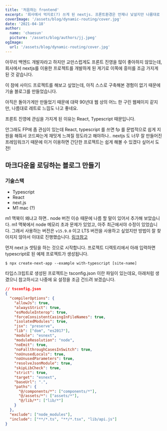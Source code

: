 ```yaml
---
title: '처음하는 frontend'
excerpt: '회사에서 억지로(?) 쓰게 된 nextjs. 프론트환경은 언제나 낯설지만 나름대로 매력을 느껴 시작해보는 공부..'
coverImage: '/assets/blog/dynamic-routing/cover.jpg'
date: '2021-04-18'
author:
  name: 'chaesun'
  picture: '/assets/blog/authors/jj.jpeg'
ogImage:
  url: '/assets/blog/dynamic-routing/cover.jpg'
---
```


아무리 백엔드 개발자라고 하지만 교만스럽게도 프론트 진영을 많이 좋아하지 않았는데, 회사에서 nextjs를 이용한 프로젝트를 개발하게 된 게기로 이쪽에 흥미를 조금 가지게 된 것 같습니다.

이 참에 사이드 프로젝트를 해보고 싶었는데, 아직 스스로 구축해본 경험이 없기 때문에 기술 블로그를 만들었습니다.

아직은 돌아가게만 만들었기 때문에 대략 90년대 웹 상의 어느 한 구린 웹페이지 같지만, 나름대로 레트로 느낌도 나고 좋네요.

프론트 진영에 관심을 가지게 된 이유는 React, Typescript 때문입니다.

안그래도 FP에 좀 관심이 있는데 React, typescript 를 쓰면 fp 를 문법적으로 쉽게 지원을 해줘서 코드짜는게 재밋게 느껴질 정도라고 해야하나..
nextjs 도 너무 잘 만들어진 프레임워크기 때문에 이거 이용하면 간단한 프로젝트는 쉽게 해볼 수 있겠다 싶어서 도전!

## 마크다운을 로딩하는 블로그 만들기

### 기술스택

- Typescript
- React
- next.js
- M1 mac (?)

m1 맥북이 왜냐고 하면.. node 버전 이슈 때문에 나름 할 말이 있어서 추가해 보았습니다. m1 맥북에서 node 메모리 초과 문제가 있었고, 아주 최근에서야 수정이 있었습니다. 그래서 사용하는 버전은 `v15.9.0` 이고 LTS 버전을 사용하고 싶었지만 방법이 잘 찾아지지 않아서 이대로 진행했습니다. [링크참고](https://github.com/nodejs/node/issues/37061#issuecomment-780499544)

먼저 next js 셋팅을 하는 것으로 시작합니다. 프로젝트 디렉토리에서 아래 입력하면 typescript로 된 예제 프로젝트가 생성됩니다.

```
$ npx create-next-app --example with-typescript [site-name]
```

타입스크립트로 생성된 프로젝트는 tsconfig.json 이란 파일이 있는데요, 아래처럼 생겼으니 참고하시고 나중에 요 설정을 조금 건드려 보겠습니다.

```json
// tsconfig.json
{
  "compilerOptions": {
    "allowJs": true,
    "alwaysStrict": true,
    "esModuleInterop": true,
    "forceConsistentCasingInFileNames": true,
    "isolatedModules": true,
    "jsx": "preserve",
    "lib": ["dom", "es2017"],
    "module": "esnext",
    "moduleResolution": "node",
    "noEmit": true,
    "noFallthroughCasesInSwitch": true,
    "noUnusedLocals": true,
    "noUnusedParameters": true,
    "resolveJsonModule": true,
    "skipLibCheck": true,
    "strict": true,
    "target": "esnext",
    "baseUrl": ".",
    "paths": {
      "@/components/*": ["components/*"],
      "@/assets/*": ["assets/*"],
      "@/lib/*": ["lib/*"]
    }
  },
  "exclude": ["node_modules"],
  "include": ["**/*.ts", "**/*.tsx", "lib/api.js"]
}
```
